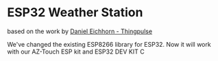 # ESP32 Weather Station

based on the work by [Daniel Eichhorn - Thingpulse]()

We've changed the existing ESP8266 library for ESP32. Now it will work with our AZ-Touch ESP kit and ESP32 DEV KIT C



